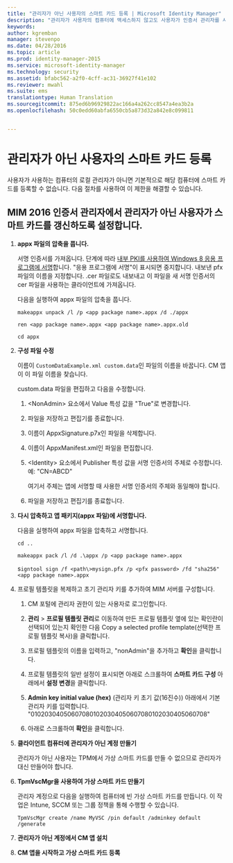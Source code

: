 ```yaml
---
title: "관리자가 아닌 사용자의 스마트 카드 등록 | Microsoft Identity Manager"
description: "관리자가 사용자의 컴퓨터에 액세스하지 않고도 사용자가 인증서 관리자를 사용할 수 있도록 사용자의 스마트 카드를 등록하는 방법을 알아봅니다."
keywords: 
author: kgremban
manager: stevenpo
ms.date: 04/28/2016
ms.topic: article
ms.prod: identity-manager-2015
ms.service: microsoft-identity-manager
ms.technology: security
ms.assetid: bfabc562-a2f0-4cff-ac31-36927f41e102
ms.reviewer: mwahl
ms.suite: ems
translationtype: Human Translation
ms.sourcegitcommit: 875ed6b96929822ac166a4a262cc8547a4ea3b2a
ms.openlocfilehash: 50c0edd60abfa6550cb5a873d32a842e8c099811


---
```


# 관리자가 아닌 사용자의 스마트 카드 등록
사용자가 사용하는 컴퓨터의 로컬 관리자가 아니면 기본적으로 해당 컴퓨터에 스마트 카드를 등록할 수 없습니다. 다음 절차를 사용하여 이 제한을 해결할 수 있습니다.

## MIM 2016 인증서 관리자에서 관리자가 아닌 사용자가 스마트 카드를 갱신하도록 설정합니다.

1.  **appx 파일의 압축을 풉니다.**

    서명 인증서를 가져옵니다. 단계에 따라 [내부 PKI를 사용하여 Windows 8 응용 프로그램에 서명](http://blogs.technet.com/b/deploymentguys/archive/2013/06/14/signing-windows-8-applications-using-an-internal-pki.aspx)합니다. "응용 프로그램에 서명"이 표시되면 중지합니다. 내보낸 pfx 파일의 이름을 지정합니다. .cer 파일로도 내보내고 이 파일을 새 서명 인증서의 cer 파일을 사용하는 클라이언트에 가져옵니다.

    다음을 실행하여 appx 파일의 압축을 풉니다.

    `makeappx unpack /l /p <app package name>.appx /d ./appx`

    `ren <app package name>.appx <app package name>.appx.old`

    `cd appx`

2.  **구성 파일 수정**

    이름이 `CustomDataExample.xml custom.data`인 파일의 이름을 바꿉니다. CM 앱이 이 파일 이름을 찾습니다.

    custom.data 파일을 편집하고 다음을 수정합니다.

    1.  &lt;NonAdmin&gt; 요소에서 Value 특성 값을 "True"로 변경합니다.

    2.  파일을 저장하고 편집기를 종료합니다.

    3.  이름이 AppxSignature.p7x인 파일을 삭제합니다.

    4.  이름이 AppxManifest.xml인 파일을 편집합니다.

    5.  &lt;Identity&gt; 요소에서 Publisher 특성 값을 서명 인증서의 주체로 수정합니다. 예: "CN=ABCD"

        여기서 주체는 앱에 서명할 때 사용한 서명 인증서의 주체와 동일해야 합니다.

    6.  파일을 저장하고 편집기를 종료합니다.

3.  **다시 압축하고 앱 패키지(appx 파일)에 서명합니다.**

    다음을 실행하여 appx 파일을 압축하고 서명합니다.

    `cd ..`

    `makeappx pack /l /d .\appx /p <app package name>.appx`

    s`igntool sign /f <path\>mysign.pfx /p <pfx password> /fd "sha256" <app package name>.appx`

4.  프로필 템플릿을 복제하고 초기 관리자 키를 추가하여 MIM 서버를 구성합니다.

    1.  CM 포털에 관리자 권한이 있는 사용자로 로그인합니다.

    2.  **관리** &gt; **프로필 템플릿 관리**로 이동하여 만든 프로필 템플릿 옆에 있는 확인란이 선택되어 있는지 확인한 다음 Copy a selected profile template(선택한 프로필 템플릿 복사)을 클릭합니다.

    3.  프로필 템플릿의 이름을 입력하고, "nonAdmin"을 추가하고 **확인**을 클릭합니다.

    4.  프로필 템플릿의 일반 설정이 표시되면 아래로 스크롤하여 **스마트 카드 구성** 아래에서 **설정 변경**을 클릭합니다.

    5.  **Admin key initial value (hex)** (관리자 키 초기 값(16진수)) 아래에서 기본 관리자 키를 입력합니다. "010203040506070801020304050607080102030405060708"

    6.  아래로 스크롤하여 **확인**을 클릭합니다.

5.  **클라이언트 컴퓨터에 관리자가 아닌 계정 만들기**

    관리자가 아닌 사용자는 TPM에서 가상 스마트 카드를 만들 수 없으므로 관리자가 대신 만들어야 합니다.

6.  **TpmVscMgr을 사용하여 가상 스마트 카드 만들기**

    관리자 계정으로 다음을 실행하여 컴퓨터에 빈 가상 스마트 카드를 만듭니다. 이 작업은 Intune, SCCM 또는 그룹 정책을 통해 수행할 수 있습니다.

    `TpmVscMgr create /name MyVSC /pin default /adminkey default /generate`

7.  **관리자가 아닌 계정에서 CM 앱 설치**

8.  **CM 앱을 시작하고 가상 스마트 카드 등록**



<!--HONumber=Jul16_HO1-->


